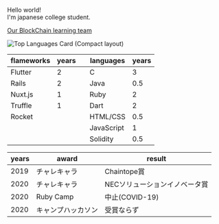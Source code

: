 <b10>Hello world!</b1>
<br>
I'm japanese college student.

<a href="https://goblockchain.network/">Our BlockChain learning team</a><br>

![Top Languages Card (Compact layout)](https://github-readme-stats.vercel.app/api/top-langs/?username=shoukitsuda&layout=compact)


|  flameworks  | years  |    |languages |years  |
| ----         | ----   |---|----      | ----  |              
|Flutter       |  2     |    |C         |  3    |
|Rails         |  2     |    |Java      |  0.5  |
|Nuxt.js       |  1     |    |Ruby      |  2    |
|Truffle       |  1     |    |Dart      |  2    |
|Rocket              |        |    |HTML/CSS  |  0.5  |
|              |        |    |JavaScript|  1    |
|              |        |    |Solidity  |  0.5  |

|  years  | award         |result           |
| ----    | ----          | ----            |   
|2019     |チャレキャラ     |Chaintope賞         |
|2020     |チャレキャラ     |NECソリューションイノベータ賞            |
|2020     |Ruby Camp      |中止(COVID-19)    | 
|2020     |キャンプハッカソン|受賞ならず         |

